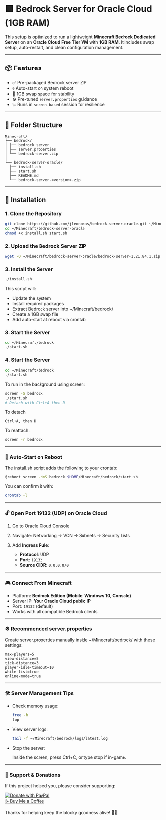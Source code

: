 # 🟩 Bedrock Server for Oracle Cloud (1GB RAM)

This setup is optimized to run a lightweight **Minecraft Bedrock Dedicated Server** on an **Oracle Cloud Free Tier VM** with **1GB RAM**. It includes swap setup, auto-restart, and clean configuration management.

---

## 📦 Features

- ✅ Pre-packaged Bedrock server ZIP
- 🌀 Auto-start on system reboot
- 🧠 1GB swap space for stability
- ⚙️ Pre-tuned `server.properties` guidance
- 💥 Runs in `screen-based` session for resilience

---

## 📂 Folder Structure

```text
Minecraft/
├── bedrock/
│ ├── bedrock_server
│ ├── server.properties
│ └── bedrock-server.zip
│
└── bedrock-server-oracle/
  ├── install.sh
  ├── start.sh
  ├── README.md
  └── bedrock-server-<version>.zip
```

---

## 🚀 Installation

### 1. Clone the Repository

```bash
git clone https://github.com/jleonoras/bedrock-server-oracle.git ~/Minecraft/bedrock-server-oracle
cd ~/Minecraft/bedrock-server-oracle
chmod +x install.sh start.sh
```

### 2. Upload the Bedrock Server ZIP

```bash
wget -O ~/Minecraft/bedrock-server-oracle/bedrock-server-1.21.84.1.zip https://bedrock.jleonoras.eu.org/bedrock-server-1.21.84.1.zip
```

### 3. Install the Server

```bash
./install.sh
```

This script will:

- Update the system
- Install required packages
- Extract Bedrock server into ~/Minecraft/bedrock/
- Create a 1GB swap file
- Add auto-start at reboot via crontab

### 3. Start the Server

```bash
cd ~/Minecraft/bedrock
./start.sh
```

### 4. Start the Server

```bash
cd ~/Minecraft/bedrock
./start.sh
```

To run in the background using screen:

```bash
screen -S bedrock
./start.sh
# Detach with Ctrl+A then D
```

To detach

```text
Ctrl+A, then D
```

To reattach:

```bash
screen -r bedrock
```

---

### 🔁 Auto-Start on Reboot

The install.sh script adds the following to your crontab:

```bash
@reboot screen -dmS bedrock $HOME/Minecraft/bedrock/start.sh
```

You can confirm it with:

```bash
crontab -l
```

---

### 🔓 Open Port 19132 (UDP) on Oracle Cloud

1. Go to Oracle Cloud Console

2. Navigate: Networking → VCN → Subnets → Security Lists

3. Add **Ingress Rule**:
   - **Protocol**: UDP
   - **Port**: `19132`
   - **Source CIDR**: `0.0.0.0/0`

---

### 🎮 Connect From Minecraft

- Platform: **Bedrock Edition (Mobile, Windows 10, Console)**
- Server IP: **Your Oracle Cloud public IP**
- Port: `19132` (default)
- Works with all compatible Bedrock clients

---

### ⚙️ Recommended server.properties

Create server.properties manually inside ~/Minecraft/bedrock/ with these settings:

```text
max-players=5
view-distance=5
tick-distance=3
player-idle-timeout=10
white-list=true
online-mode=true
```

---

### 🛠️ Server Management Tips

- Check memory usage:

  ```bash
  free -h
  top
  ```

- View server logs:

  ```bash
  tail -f ~/Minecraft/bedrock/logs/latest.log
  ```

- Stop the server:

  Inside the screen, press Ctrl+C, or type stop if in-game.

---

### 🙌 Support & Donations

If this project helped you, please consider supporting:

[![Donate with PayPal](https://img.shields.io/badge/Donate-PayPal-blue.svg?logo=paypal)](https://www.paypal.me/jleonoras)  
[☕ Buy Me a Coffee](https://www.buymeacoffee.com/jleonoras)

Thanks for helping keep the blocky goodness alive! 🧱💖
